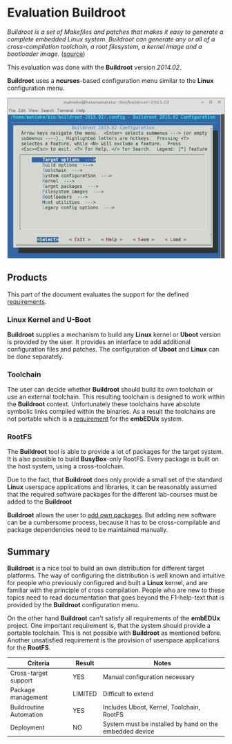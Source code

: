 # Evaluation Buildroot
*Buildroot is a set of Makefiles and patches that makes it easy to generate a
complete embedded Linux system. Buildroot can generate any or all of a
cross-compilation toolchain, a root filesystem, a kernel image and a bootloader
image.* ([source](http://Buildroot.uclibc.org/about.html))

This evaluation was done with the **Buildroot** version *2014.02*.

**Buildroot** uses a **ncurses**-based configuration menu similar to the
**Linux** configuration menu. 

![**Buildroot** configuration via **ncurses**](background/evaluation/comparison/img/Buildroot_configuration.png)

## Products
This part of the document evaluates the support for the defined
[requirements](../requirements.md).

### Linux Kernel and U-Boot
**Buildroot** supplies a mechanism to build any **Linux** kernel or **Uboot**
version is provided by the user. It provides an interface to add additional
configuration files and patches. The configuration of **Uboot** and **Linux**
can be done separately.

### Toolchain
The user can decide whether **Buildroot** should build its own toolchain or use
an external toolchain. This resulting toolchain is designed to work within the
**Buildroot** context. Unfortunately these toolchains have absolute symbolic
links compiled within the binaries. As a result the toolchains are not portable
which is a [requirement](../requirements.md#lab-course-specific-requirements)
for the **embEDUx** system.

### RootFS
The **Buildroot** tool is able to provide a lot of packages for the target
system. It is also possible to build **BusyBox**-only RootFS. Every package is
built on the host system, using a cross-toolchain.

Due to the fact, that **Buildroot** does only provide a small set of the
standard **Linux** userspace applications and libraries, it can be reasonably
assumed that the required software packages for the different lab-courses must
be added to the **Buildroot** 

**Buildroot** allows the user to [add own packages](http://Buildroot.uclibc.org/downloads/manual/manual.html#adding-packages).
But adding new software can be a cumbersome process, because it has to be 
cross-compilable and package dependencies need to be maintained manually.


## Summary
**Buildroot** is a nice tool to build an own distribution for
different target platforms. The way of configuring the distribution is well
known and intuitive for people who previously configured and built a **Linux**
kernel, and are familiar with the principle of cross compilation. People who are
new to these topics need to read documentation that goes beyond the F1-help-text
that is provided by the **Buildroot** configuration menu.

On the other hand **Buildroot** can't satisfy all requirements of the
**embEDUx** project. One important requirement is, that the system should
provide a portable toolchain. This is not possible with **Buildroot** as
mentioned before. Another unsatisfied requirement is the provision of userspace
applications for the **RootFS**. 

Criteria | Result | Notes 
--- | --- | --- 
Cross-target support | YES | Manual configuration necessary 
Package management | LIMITED | Difficult to extend 
Buildroutine Automation | YES | Includes Uboot, Kernel, Toolchain, RootFS 
Deployment | NO | System must be installed by hand on the embedded device

